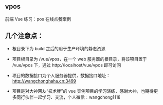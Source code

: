 ## vpos
前端 Vue 练习：pos 在线点餐案例

## 几个注意点：

- 根目录下为 build 之后的用于生产环境的静态资源

- 项目根目录为 /vue/vpos，在一个 web 服务器的根目录，将该项目置于 /vue/vpos 下，通过 http://localhost/vue/vpos 即可访问

- 项目的数据接口为个人服务器提供，数据接口地址：http://wangchonghaha.cn:3499

- 项目是对大神网友“技术胖”的 vue 实例项目的学习演练，感谢大神，也期待更多同行伙伴一起学习、交流，个人微信：wangchong1118
